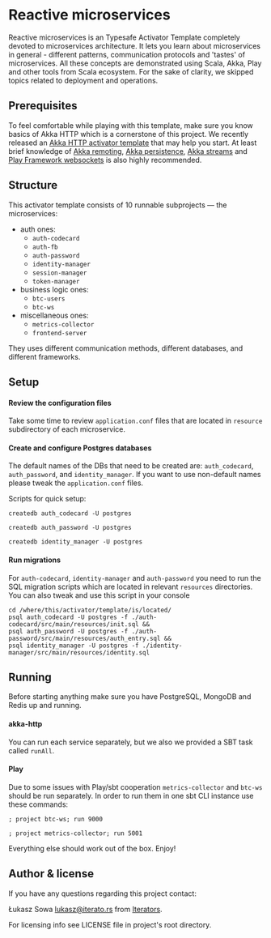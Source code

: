 # Reactive microservices

Reactive microservices is an Typesafe Activator Template completely devoted to microservices architecture. It lets you learn about microservices in general - different patterns, communication protocols and 'tastes' of microservices. All these concepts are demonstrated using Scala, Akka, Play and other tools from Scala ecosystem. For the sake of clarity, we skipped topics related to deployment and operations.

## Prerequisites

To feel comfortable while playing with this template, make sure you know basics of Akka HTTP which is a cornerstone of this project. We recently released an [Akka HTTP activator template](https://typesafe.com/activator/template/akka-http-microservice) that may help you start. At least brief knowledge of [Akka remoting](https://typesafe.com/activator/template/akka-sample-remote-scala), [Akka persistence](https://typesafe.com/activator/template/akka-sample-persistence-scala), [Akka streams](https://typesafe.com/activator/template/akka-stream-scala) and [Play Framework websockets](https://typesafe.com/activator/template/anonymous-chat) is also highly recommended.

## Structure

This activator template consists of 10 runnable subprojects — the microservices:
 * auth ones:
   * `auth-codecard`
   * `auth-fb`
   * `auth-password`
   * `identity-manager`
   * `session-manager`
   * `token-manager`
 * business logic ones:
   * `btc-users`
   * `btc-ws`
 * miscellaneous ones:
   * `metrics-collector`
   * `frontend-server`
   
They uses different communication methods, different databases, and different frameworks.

## Setup

#### Review the configuration files

Take some time to review `application.conf` files that are located in ```resource``` subdirectory of each microservice.

#### Create and configure Postgres databases

The default names of the DBs that need to be created are: ```auth_codecard```, ```auth_password```, and ```identity_manager```. If you want to use non-default names please tweak the `application.conf` files.

Scripts for quick setup:
```
createdb auth_codecard -U postgres
```
```
createdb auth_password -U postgres
```
```
createdb identity_manager -U postgres
```

#### Run migrations

For `auth-codecard`, `identity-manager` and `auth-password` you need to run the SQL migration scripts which are located in relevant `resources` directories.
You can also tweak and use this script in your console

```
cd /where/this/activator/template/is/located/
psql auth_codecard -U postgres -f ./auth-codecard/src/main/resources/init.sql &&
psql auth_password -U postgres -f ./auth-password/src/main/resources/auth_entry.sql &&
psql identity_manager -U postgres -f ./identity-manager/src/main/resources/identity.sql
```

## Running

Before starting anything make sure you have PostgreSQL, MongoDB and Redis up and running.

#### akka-http
You can run each service separately, but we also we provided a SBT task called `runAll`.

#### Play
Due to some issues with Play/sbt cooperation `metrics-collector` and `btc-ws` should be run separately.
In order to run them in one sbt CLI instance use these commands:
```
; project btc-ws; run 9000
```
```
; project metrics-collector; run 5001
```

Everything else should work out of the box. Enjoy!

## Author & license

If you have any questions regarding this project contact: 

Łukasz Sowa <lukasz@iterato.rs> from [Iterators](http://iterato.rs).

For licensing info see LICENSE file in project's root directory.
